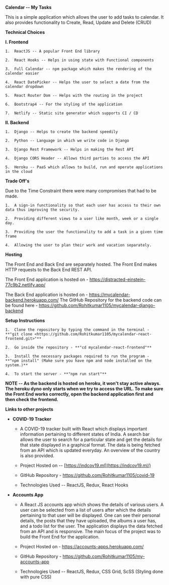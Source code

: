 **Calendar -- My Tasks**

This is a simple application which allows the user to add tasks to calendar. It also provides functionality to Create, Read, Update and Delete (CRUD)  

**Technical Choices**

**I. Frontend**

    1.  ReactJS -- A popular Front End library

    2.  React Hooks -- Helps in using state with Functional components

    3.  Full Calendar -- npm package which makes the rendering of the calendar easier

    4.  React DatePicker -- Helps the user to select a date from the calendar dropdown

    5.  React Router Dom -- Helps with the routing in the project

    6.  Bootstrap4 -- For the styling of the application

    7.  Netlify -- Static site generator which supports CI / CD

**II. Backend**

    1.  Django -- Helps to create the backend speedily

    2.  Python -- Language in which we write code in Django

    3.  Django Rest Framework -- Helps in making the Rest API

    4.  Django CORS Header -- Allows third parties to access the API

    5.  Heroku -- PaaS which allows to build, run and operate applications in the cloud

**Trade Off's**

Due to the Time Constraint there were many compromises that had to be made.

    1.  A sign-in functionality so that each user has access to their own data thus improving the security.

    2.  Providing different views to a user like month, week or a single day.

    3.  Providing the user the functionality to add a task in a given time frame

    4.  Allowing the user to plan their work and vacation separately.

**Hosting**

The Front End and Back End are separately hosted. The Front End makes HTTP requests to the Back End REST API.

The Front End application is hosted on - <https://distracted-einstein-77c9b2.netlify.app/>

The Back End application is hosted on - <https://mycalendar-backend.herokuapp.com/>
The GitHub Repository for the backend code can be found here - https://github.com/Rohitkumar1105/mycalendar-django-backend

**Setup Instructions**

    1.  Clone the repository by typing the command in the terminal - **"git clone <https://github.com/Rohitkumar1105/mycalendar-react-frontend.git>"**

    2.  Go inside the repository - **"cd mycalendar-react-frontend"**

    3.  Install the necessary packages required to run the program - **"npm install" (Make sure you have npm and node installed on the system.)**

    4.  To start the server - **"npm run start"**
    

**NOTE -- As the backend is hosted on heroku, it won't stay active always. The heroku dyno only starts when we try to access the URL. To make sure the Front End works correctly, open the backend application first and then check the frontend.**

**Links to other projects**

-   **COVID-19 Tracker**

    -   A COVID-19 tracker built with React which displays important information pertaining to different states of India. A search bar allows the user to search for a particular state and get the details for that state displayed in a graphical format. The data is being fetched from an API which is updated everyday. An overview of the country is also provided.

    -   Project Hosted on -- [https://indcov19.ml](https://indcov19.ml/)

    -   GitHub Repository - <https://github.com/Rohitkumar1105/covid-19>

    -   Technologies Used -- ReactJS, Redux, React Hooks

-   **Accounts App**

    -   A React JS accounts app which shows the details of various users. A user can be selected from a list of users after which the details pertaining to that user will be displayed. One can see their personal details, the posts that they have uploaded, the albums a user has, and a todo list for the user. The application displays the data fetched from an API and is responsive. The main focus of the project was to build the Front End for the application.

    -   Project Hosted on - <https://accounts-apps.herokuapp.com/>

    -   GitHub Repository - <https://github.com/Rohitkumar1105/my-accounts-app>

    -   Technologies Used -- ReactJS, Redux, CSS Grid, ScSS (Styling done with pure CSS)

